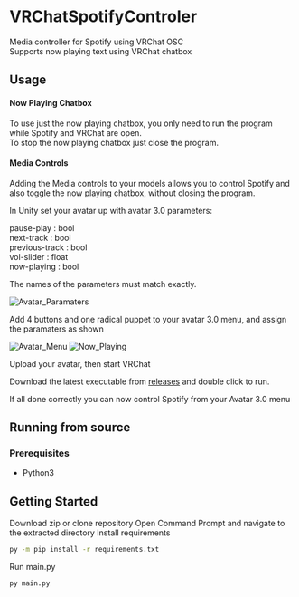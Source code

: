 # VRChatSpotifyControler

Media controller for Spotify using VRChat OSC  
Supports now playing text using VRChat chatbox

## Usage

#### Now Playing Chatbox

To use just the now playing chatbox, you only need to run the program while Spotify and VRChat are open.  
To stop the now playing chatbox just close the program.

#### Media Controls

Adding the Media controls to your models allows you to control Spotify and also toggle the now playing chatbox, without closing the program.  

In Unity set your avatar up with avatar 3.0 parameters:

  pause-play : bool  
  next-track : bool  
  previous-track : bool  
  vol-slider : float  
  now-playing : bool  

The names of the parameters must match exactly.

![Avatar_Paramaters](https://user-images.githubusercontent.com/21070138/189288415-bca94324-bd49-4020-975e-eef277fbdb60.png)

Add 4 buttons and one radical puppet to your avatar 3.0 menu, and assign the paramaters as shown

![Avatar_Menu](https://user-images.githubusercontent.com/21070138/157578170-08f8be5e-4c48-43cb-8169-55da703bac62.png)
![Now_Playing](https://user-images.githubusercontent.com/21070138/189288499-d209634c-5183-403f-ba60-3fcff7904571.png)

Upload your avatar, then start VRChat

Download the latest executable from [releases](https://github.com/Jakhaxz/VRChatSpotifyControler/releases) and double click to run.

If all done correctly you can now control Spotify from your Avatar 3.0 menu

## Running from source

### Prerequisites
- Python3

## Getting Started

Download zip or clone repository
Open Command Prompt and navigate to the extracted directory
Install requirements
  ```bash
  py -m pip install -r requirements.txt
  ```
Run main.py
  ```bash
  py main.py
  ```
